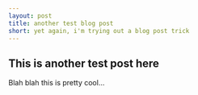 ```yaml
---
layout: post
title: another test blog post
short: yet again, i'm trying out a blog post trick
---
```


## This is another test post here

Blah blah this is pretty cool...